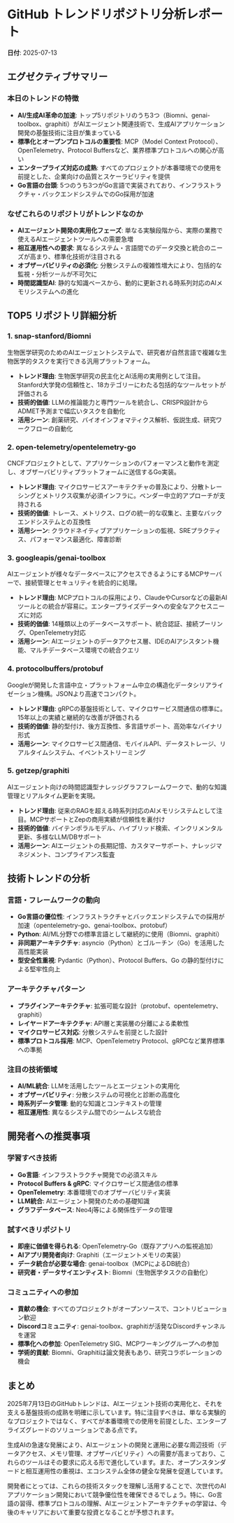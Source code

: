 # GitHub トレンドリポジトリ分析レポート

**日付**: 2025-07-13

## エグゼクティブサマリー

### 本日のトレンドの特徴
- **AI/生成AI革命の加速**: トップ5リポジトリのうち3つ（Biomni、genai-toolbox、graphiti）がAIエージェント関連技術で、生成AIアプリケーション開発の基盤技術に注目が集まっている
- **標準化とオープンプロトコルの重要性**: MCP（Model Context Protocol）、OpenTelemetry、Protocol Buffersなど、業界標準プロトコルへの関心が高い
- **エンタープライズ対応の成熟**: すべてのプロジェクトが本番環境での使用を前提とした、企業向けの品質とスケーラビリティを提供
- **Go言語の台頭**: 5つのうち3つがGo言語で実装されており、インフラストラクチャ・バックエンドシステムでのGo採用が加速

### なぜこれらのリポジトリがトレンドなのか
- **AIエージェント開発の実用化フェーズ**: 単なる実験段階から、実際の業務で使えるAIエージェントツールへの需要急増
- **相互運用性への要求**: 異なるシステム・言語間でのデータ交換と統合のニーズが高まり、標準化技術が注目される
- **オブザーバビリティの必須化**: 分散システムの複雑性増大により、包括的な監視・分析ツールが不可欠に
- **時間認識型AI**: 静的な知識ベースから、動的に更新される時系列対応のAIメモリシステムへの進化

## TOP5 リポジトリ詳細分析

### 1. snap-stanford/Biomni
生物医学研究のためのAIエージェントシステムで、研究者が自然言語で複雑な生物医学的タスクを実行できる汎用プラットフォーム。
- **トレンド理由**: 生物医学研究の民主化とAI活用の実用例として注目。Stanford大学発の信頼性と、18カテゴリーにわたる包括的なツールセットが評価される
- **技術的価値**: LLMの推論能力と専門ツールを統合し、CRISPR設計からADMET予測まで幅広いタスクを自動化
- **活用シーン**: 創薬研究、バイオインフォマティクス解析、仮説生成、研究ワークフローの自動化

### 2. open-telemetry/opentelemetry-go
CNCFプロジェクトとして、アプリケーションのパフォーマンスと動作を測定し、オブザーバビリティプラットフォームに送信するGo実装。
- **トレンド理由**: マイクロサービスアーキテクチャの普及により、分散トレーシングとメトリクス収集が必須インフラに。ベンダー中立的アプローチが支持される
- **技術的価値**: トレース、メトリクス、ログの統一的な収集と、主要なバックエンドシステムとの互換性
- **活用シーン**: クラウドネイティブアプリケーションの監視、SREプラクティス、パフォーマンス最適化、障害診断

### 3. googleapis/genai-toolbox
AIエージェントが様々なデータベースにアクセスできるようにするMCPサーバーで、接続管理とセキュリティを統合的に処理。
- **トレンド理由**: MCPプロトコルの採用により、ClaudeやCursorなどの最新AIツールとの統合が容易に。エンタープライズデータへの安全なアクセスニーズに対応
- **技術的価値**: 14種類以上のデータベースサポート、統合認証、接続プーリング、OpenTelemetry対応
- **活用シーン**: AIエージェントのデータアクセス層、IDEのAIアシスタント機能、マルチデータベース環境での統合クエリ

### 4. protocolbuffers/protobuf
Googleが開発した言語中立・プラットフォーム中立の構造化データシリアライゼーション機構。JSONより高速でコンパクト。
- **トレンド理由**: gRPCの基盤技術として、マイクロサービス間通信の標準に。15年以上の実績と継続的な改善が評価される
- **技術的価値**: 静的型付け、後方互換性、多言語サポート、高効率なバイナリ形式
- **活用シーン**: マイクロサービス間通信、モバイルAPI、データストレージ、リアルタイムシステム、イベントストリーミング

### 5. getzep/graphiti
AIエージェント向けの時間認識型ナレッジグラフフレームワークで、動的な知識管理とリアルタイム更新を実現。
- **トレンド理由**: 従来のRAGを超える時系列対応のAIメモリシステムとして注目。MCPサポートとZepの商用実績が信頼性を裏付け
- **技術的価値**: バイテンポラルモデル、ハイブリッド検索、インクリメンタル更新、多様なLLM/DBサポート
- **活用シーン**: AIエージェントの長期記憶、カスタマーサポート、ナレッジマネジメント、コンプライアンス監査

## 技術トレンドの分析

### 言語・フレームワークの動向
- **Go言語の優位性**: インフラストラクチャとバックエンドシステムでの採用が加速（opentelemetry-go、genai-toolbox、protobuf）
- **Python**: AI/ML分野での標準言語として継続的に使用（Biomni、graphiti）
- **非同期アーキテクチャ**: asyncio（Python）とゴルーチン（Go）を活用した高性能実装
- **型安全性重視**: Pydantic（Python）、Protocol Buffers、Go の静的型付けによる堅牢性向上

### アーキテクチャパターン
- **プラグインアーキテクチャ**: 拡張可能な設計（protobuf、opentelemetry、graphiti）
- **レイヤードアーキテクチャ**: API層と実装層の分離による柔軟性
- **マイクロサービス対応**: 分散システムを前提とした設計
- **標準プロトコル採用**: MCP、OpenTelemetry Protocol、gRPCなど業界標準への準拠

### 注目の技術領域
- **AI/ML統合**: LLMを活用したツールとエージェントの実用化
- **オブザーバビリティ**: 分散システムの可視化と診断の高度化
- **時系列データ管理**: 動的な知識とコンテキストの管理
- **相互運用性**: 異なるシステム間でのシームレスな統合

## 開発者への推奨事項

### 学習すべき技術
- **Go言語**: インフラストラクチャ開発での必須スキル
- **Protocol Buffers & gRPC**: マイクロサービス間通信の標準
- **OpenTelemetry**: 本番環境でのオブザーバビリティ実装
- **LLM統合**: AIエージェント開発のための基礎知識
- **グラフデータベース**: Neo4j等による関係性データの管理

### 試すべきリポジトリ
- **即座に価値を得られる**: OpenTelemetry-Go（既存アプリへの監視追加）
- **AIアプリ開発者向け**: Graphiti（エージェントメモリの実装）
- **データ統合が必要な場合**: genai-toolbox（MCPによるDB統合）
- **研究者・データサイエンティスト**: Biomni（生物医学タスクの自動化）

### コミュニティへの参加
- **貢献の機会**: すべてのプロジェクトがオープンソースで、コントリビューション歓迎
- **Discordコミュニティ**: genai-toolbox、graphitiが活発なDiscordチャンネルを運営
- **標準化への参加**: OpenTelemetry SIG、MCPワーキンググループへの参加
- **学術的貢献**: Biomni、Graphitiは論文発表もあり、研究コラボレーションの機会

## まとめ
2025年7月13日のGitHubトレンドは、AIエージェント技術の実用化と、それを支える基盤技術の成熟を明確に示しています。特に注目すべきは、単なる実験的なプロジェクトではなく、すべてが本番環境での使用を前提とした、エンタープライズグレードのソリューションである点です。

生成AIの急速な発展により、AIエージェントの開発と運用に必要な周辺技術（データアクセス、メモリ管理、オブザーバビリティ）への需要が高まっており、これらのツールはその要求に応える形で進化しています。また、オープンスタンダードと相互運用性の重視は、エコシステム全体の健全な発展を促進しています。

開発者にとっては、これらの技術スタックを理解し活用することで、次世代のAIアプリケーション開発において競争優位性を確保できるでしょう。特に、Go言語の習得、標準プロトコルの理解、AIエージェントアーキテクチャの学習は、今後のキャリアにおいて重要な投資となることが予想されます。